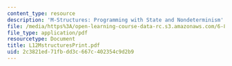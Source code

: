 ```yaml
---
content_type: resource
description: 'M-Structures: Programming with State and Nondeterminism'
file: /media/https%3A/open-learning-course-data-rc.s3.amazonaws.com/6-827-multithreaded-parallelism-languages-and-compilers-fall-2002/2c3821ed71fbdd3c667c402354c9d2b9_L12MstructuresPrint.pdf
file_type: application/pdf
resourcetype: Document
title: L12MstructuresPrint.pdf
uid: 2c3821ed-71fb-dd3c-667c-402354c9d2b9
---
```


